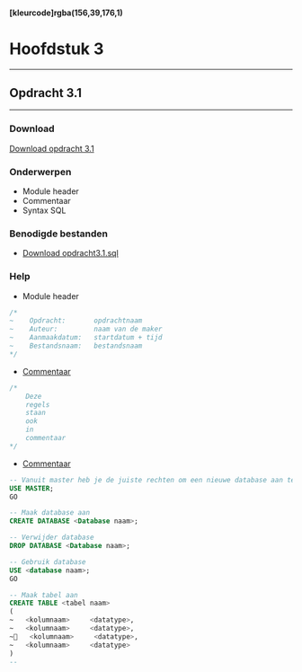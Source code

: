 #### [kleurcode]rgba(156,39,176,1)

# Hoofdstuk 3

---
## Opdracht 3.1
---

### Download
<a href="https://elo.kw1c.nl/CMS/Studie/811%20ICT-Academie/811%20VakkenInhoud/%5BB.14%20HTM%5D%20HTMLCSS/Productie/02.%20Opdrachten/Hoofdstuk%203/Opdracht%203.1.pdf" target="_blank">Download opdracht 3.1</a>

### Onderwerpen
*   Module header
*   Commentaar 
*   Syntax SQL

### Benodigde bestanden
*   <a href="https://elo.kw1c.nl/CMS/Studie/811%20ICT-Academie/811%20VakkenInhoud/%5BB.26%20SQL%5D%20SQL%20%20Databases/25187%20%C2%A0%20Applicatie-%20en%20mediaontwikkelaar/Periode%2003/Productie/02.%20Opdrachten/Hoofdstuk03/Resources/opdracht%203.1.sql" target="_blank">Download opdracht3.1.sql </a> 

### Help
*   Module header
```sql
/*
~    Opdracht:       opdrachtnaam
~    Auteur:         naam van de maker
~    Aanmaakdatum:   startdatum + tijd
~    Bestandsnaam:   bestandsnaam
*/
```
*   <a href="http://www.w3schools.com/sql/sql_comments.asp" target="_blank">Commentaar </a> 
```sql
/*  
    Deze
    regels
    staan
    ook
    in
    commentaar
*/
```
*   <a href="http://www.w3schools.com/sql/sql_comments.asp" target="_blank">Commentaar </a> 
```sql
-- Vanuit master heb je de juiste rechten om een nieuwe database aan te maken
USE MASTER;
GO

-- Maak database aan
CREATE DATABASE <Database naam>;

-- Verwijder database 
DROP DATABASE <Database naam>;

-- Gebruik database 
USE <database naam>;
GO

-- Maak tabel aan
CREATE TABLE <tabel naam>
(
~	<kolumnaam>     <datatype>,
~	<kolumnaam>     <datatype>,
~   <kolumnaam>     <datatype>,
~   <kolumnaam>     <datatype>
)
-- 


```